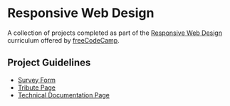 # Responsive Web Design

A collection of projects completed as part of the [Responsive Web Design](https://www.freecodecamp.org/learn/2022/responsive-web-design) curriculum offered by [freeCodeCamp](https://www.freecodecamp.org).

## Project Guidelines

- [Survey Form](https://www.freecodecamp.org/learn/2022/responsive-web-design/build-a-survey-form-project/build-a-survey-form)
- [Tribute Page](https://www.freecodecamp.org/learn/2022/responsive-web-design/build-a-tribute-page-project/build-a-tribute-page)
- [Technical Documentation Page](https://www.freecodecamp.org/learn/2022/responsive-web-design/build-a-technical-documentation-page-project/build-a-technical-documentation-page)